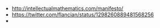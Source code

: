 - http://intellectualmathematics.com/manifesto/
- https://twitter.com/flancian/status/1298260889481568256
- 
